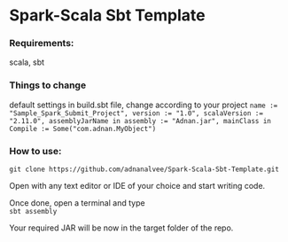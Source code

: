 # Spark-Scala Sbt Template

### Requirements:
scala, sbt

### Things to change

default settings in build.sbt file, change according to your project
`name := "Sample_Spark_Submit_Project",
 version := "1.0",
 scalaVersion := "2.11.0",
 assemblyJarName in assembly := "Adnan.jar",
 mainClass in Compile := Some("com.adnan.MyObject")`


### How to use:

`git clone https://github.com/adnanalvee/Spark-Scala-Sbt-Template.git`  
  
Open with any text editor or IDE of your choice and start writing code.  
  
Once done, open a terminal and type  
`sbt assembly`  

Your required JAR will be now in the target folder of the repo.
